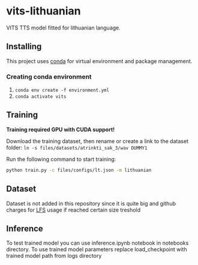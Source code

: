 # vits-lithuanian

VITS TTS model fitted for lithuanian language.

## Installing

This project uses [conda](https://conda.io) for virtual environment and package management.

### Creating conda environment

1. ```conda env create -f environment.yml```
2. ```conda activate vits```

## Training

**Training required GPU with CUDA support!**

Download the training dataset, then rename or create a link to the dataset folder: ```ln -s files/datasets/atrinkti_sak_3/wav DUMMY1```

Run the following command to start training:

```bash
python train.py -c files/configs/lt.json -m lithuanian
```

## Dataset

Dataset is not added in this repository since it is quite big and github charges for [LFS](https://git-lfs.com/) usage if reached certain size treshold

## Inference

To test trained model you can use inference.ipynb notebook in notebooks directory. To use trained model parameters replace load_checkpoint with trained model path from logs directory

